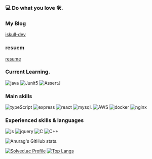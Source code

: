 ### 💻 Do what you love 🛠.
### My Blog
[iskull-dev](https://iskull-dev.tistory.com/)  
### resuem
[resume](https://www.skullkim-dev.com/)
### Current Learning. 

![java](https://img.shields.io/badge/-java-%23007396?logo=Java&logoWidth=20)
![Junit5](https://img.shields.io/badge/junit5-%2325A162?logo=JUnit5&logoColor=white)
![AssertJ](https://img.shields.io/badge/assertJ-%23ebd9a8)

### Main skills
![typeScript](https://img.shields.io/badge/TypeScript-%233178C6?logo=TypeScript&logoColor=white)
![express](https://img.shields.io/badge/-express-%23339933?logo=Express&logoWidth=20)
![react](https://img.shields.io/badge/-react-%2361DAFB?logo=React&logoWidth=20&logoColor=white)
![mysql](https://img.shields.io/badge/-mysql-%234479A1?logo=MySQL&logoColor=white&logoWidth=20). 
![AWS](https://img.shields.io/badge/-AWS-%23232F3E?logo=Amazon%20AWS&logoWidth=20)
![docker](https://img.shields.io/badge/Docker-%232496ED?logo=Docker&logoColor=white)
![nginx](https://img.shields.io/badge/nginx-%23009639?logo=nginx&logoColor=white)
  
### Experienced skills & languages
![js](https://img.shields.io/badge/-java%20script-%23F7DF1E?logo=JavaScript&logoColor=black&logoWidth=20)
![jquery](https://img.shields.io/badge/-Jquery-%230769AD?logo=jQuery&logoWidth=20)
![C](https://img.shields.io/badge/-C-%23A8B9CC?logo=C&logoColor=white&logoWidth=20)
![C++](https://img.shields.io/badge/-C%2B%2B-%2300599C?logo=C++)

![Anurag's GitHub stats](https://github-readme-stats.vercel.app/api?username=skullkim&show_icons=true&theme=radical). 

[![Solved.ac Profile](http://mazassumnida.wtf/api/v2/generate_badge?boj=iskull)](https://solved.ac/iskull/)  [![Top Langs](https://github-readme-stats.vercel.app/api/top-langs/?username=skullkim&langs_count=8&layout=compact)](https://github.com/anuraghazra/github-readme-stats)
<!--
**skullkim/skullkim** is a ✨ _special_ ✨ repository because its `README.md` (this file) appears on your GitHub profile.
 [![Linkedin Badge](https://img.shields.io/badge/-LinkedIn-blue?style=flat-square&logo=Linkedin&logoColor=white&link=https://www.linkedin.com/in/seong-yun-byeon-8183a8113/)](https://www.linkedin.com/in/seong-yun-byeon-8183a8113/)
Here are some ideas to get you started:

- 🔭 I’m currently working on ...
- 🌱 I’m currently learning ...
- 👯 I’m looking to collaborate on ...
- 🤔 I’m looking for help with ...
- 💬 Ask me about ...
- 📫 How to reach me: ...
- 😄 Pronouns: ...
- ⚡ Fun fact: ...
-->
